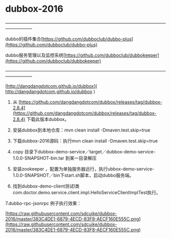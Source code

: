 # dubbox-2016
——————————————————————————————————————————


dubbo的插件集合[https://github.com/dubboclub/dubbo-plus](https://github.com/dubboclub/dubbo-plus)

dubbo服务管理以及监控系统[https://github.com/dubboclub/dubbokeeper](https://github.com/dubboclub/dubbokeeper)

——————————————————————————————————————————

 [http://dangdangdotcom.github.io/dubbox]( http://dangdangdotcom.github.io/dubbox
)
 
 
 
1. 从 [https://github.com/dangdangdotcom/dubbox/releases/tag/dubbox-2.8.4](https://github.com/dangdangdotcom/dubbox/releases/tag/dubbox-2.8.4) 下载此版本dubbox。

2. 安装dubbox到本地仓库：mvn clean install -Dmaven.test.skip=true
 
 
3. 下载dubbox-2016源码：执行mvn clean install -Dmaven.test.skip=true
4. copy 目录下dubbox-demo-service／target／dubbox-demo-service-1.0.0-SNAPSHOT-bin.tar 到某一目录解压
5. 安装zookeeper ，配置为单独服务器远行，执行ubbox-demo-service-1.0.0-SNAPSHOT／bin下start.sh脚本，启动dubbo服务端。
6. 找到dubbox-demo-client测试l类com.doctor.demo.service.client.impl.HelloServiceClientImplTest执行。

7.dubbo-rpc-jsonrpc 例子执行效果：


[https://raw.githubusercontent.com/sdcuike/dubbox-2016/master/383C4DE1-6879-4ECD-83F8-AECF160E555C.png](https://raw.githubusercontent.com/sdcuike/dubbox-2016/master/383C4DE1-6879-4ECD-83F8-AECF160E555C.png)

